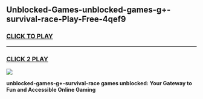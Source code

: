 
## Unblocked-Games-unblocked-games-g+-survival-race-Play-Free-4qef9
<h3>
<a href="https://premium76.site?title=unblocked-games-g+-survival-race&ref=17A">CLICK TO PLAY</a></h3>
<hr>

<h3>
<a href="https://premium76.site?title=unblocked-games-g+-survival-race&ref=17A">CLICK 2 PLAY</a>
  
</h3>

<a href="https://premium76.site?title=unblocked-games-g+-survival-race&ref=17A"><img src="https://clearcache.store/games.png"></a>


**unblocked-games-g+-survival-race games unblocked: Your Gateway to Fun and Accessible Online Gaming**
